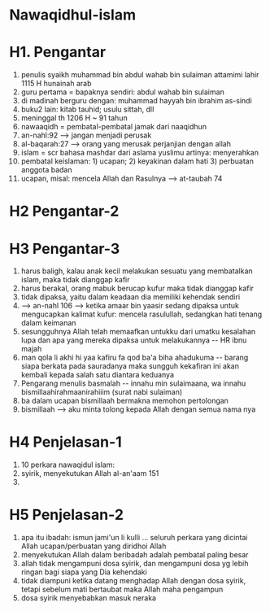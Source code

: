 # Nawaqidhul-islam

# H1. Pengantar

1. penulis syaikh muhammad bin abdul wahab bin sulaiman attamimi lahir 1115 H hunainah arab
2. guru pertama = bapaknya sendiri: abdul wahab bin sulaiman
3. di madinah berguru dengan: muhammad hayyah bin ibrahim as-sindi
4. buku2 lain: kitab tauhid; usulu sittah, dll
5. meninggal th 1206 H ~ 91 tahun
6. nawaaqidh = pembatal-pembatal jamak dari naaqidhun
7. an-nahl:92 --> jangan menjadi perusak
8. al-baqarah:27 --> orang yang merusak perjanjian dengan allah
9. islam = scr bahasa mashdar dari aslama yuslimu artinya: menyerahkan
10. pembatal keislaman: 1) ucapan; 2) keyakinan dalam hati 3) perbuatan anggota badan
11. ucapan, misal: mencela Allah dan Rasulnya --> at-taubah 74

# H2 Pengantar-2

# H3 Pengantar-3
1. harus baligh, kalau anak kecil melakukan sesuatu yang membatalkan islam, maka tidak dianggap kafir
2. harus berakal, orang mabuk berucap kufur maka tidak dianggap kafir
3. tidak dipaksa, yaitu dalam keadaan dia memiliki kehendak sendiri
4. --> an-nahl 106 --> ketika amaar bin yaasir sedang dipaksa untuk mengucapkan kalimat kufur: mencela rasulullah, sedangkan hati tenang dalam keimanan
5. sesungguhnya Allah telah memaafkan untukku dari umatku kesalahan lupa dan apa yang mereka dipaksa untuk melakukannya -- HR ibnu majah
6. man qola li akhi hi yaa kafiru fa qod ba'a biha ahadukuma -- barang siapa berkata pada sauradanya maka sungguh kekafiran ini akan kembali kepada salah satu diantara keduanya
7. Pengarang menulis basmalah -- innahu min sulaimaana, wa innahu bismillaahirahmaanirahiiim (surat nabi sulaiman)
8. ba dalam ucapan bismillaah bermakna memohon pertolongan
9. bismillaah --> aku minta tolong kepada Allah dengan semua nama nya

# H4 Penjelasan-1
1. 10 perkara nawaqidul islam:
2. syirik, menyekutukan Allah al-an'aam 151
3. 

# H5 Penjelasan-2
1. apa itu ibadah: ismun jami'un li kulli ... seluruh perkara yang dicintai Allah ucapan/perbuatan yang diridhoi Allah
2. menyekutukan Allah dalam beribadah adalah pembatal paling besar
3. allah tidak mengampuni dosa syirik, dan mengampuni dosa yg lebih ringan bagi siapa yang Dia kehendaki
4. tidak diampuni ketika datang menghadap Allah dengan dosa syirik, tetapi sebelum mati bertaubat maka Allah maha pengampun
5. dosa syirik menyebabkan masuk neraka
